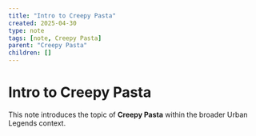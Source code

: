 ```yaml
---
title: "Intro to Creepy Pasta"
created: 2025-04-30
type: note
tags: [note, Creepy Pasta]
parent: "Creepy Pasta"
children: []
---
```


# Intro to Creepy Pasta

This note introduces the topic of **Creepy Pasta** within the broader Urban Legends context.
